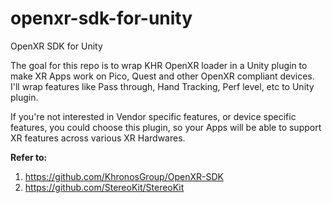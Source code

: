 # openxr-sdk-for-unity
OpenXR SDK for Unity

The goal for this repo is to wrap KHR OpenXR loader in a Unity plugin to make XR Apps work on Pico, Quest and other OpenXR compliant devices.
I'll wrap features like Pass through, Hand Tracking, Perf level, etc to Unity plugin.

If you're not interested in Vendor specific features, or device specific features, you could choose this plugin, so your Apps will be able to support XR features across various XR Hardwares.

**Refer to:**
1. https://github.com/KhronosGroup/OpenXR-SDK
2. https://github.com/StereoKit/StereoKit

